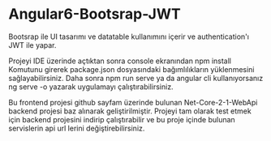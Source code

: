 # Angular6-Bootsrap-JWT
Bootsrap ile UI tasarımı ve datatable kullanımını içerir ve authentication'ı JWT ile yapar.

Projeyi IDE üzerinde açtıktan sonra console ekranından 
npm install 
Komutunu girerek package.json dosyasındaki bağımlılıkların yüklenmesini sağlayabilirsiniz.
Daha sonra 
npm run serve
ya da angular cli kullanıyorsanız
ng serve -o
yazarak uygulamayı çalıştırabilirsiniz.

Bu frontend projesi github sayfam üzerinde bulunan Net-Core-2-1-WebApi backend projesi baz alınarak geliştirilmiştir.
Projeyi tam olarak test etmek için backend projesini indirip çalıştırabilir ve bu proje içinde bulunan servislerin
api url lerini değiştirebilirsiniz.
